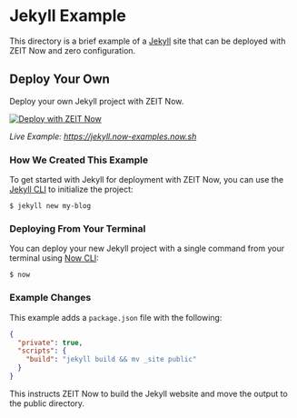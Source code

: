 # Jekyll Example

This directory is a brief example of a [Jekyll](https://jekyllrb.com/) site that can be deployed with ZEIT Now and zero configuration.

## Deploy Your Own

Deploy your own Jekyll project with ZEIT Now.

[![Deploy with ZEIT Now](https://zeit.co/button)](https://zeit.co/new/project?template=https://github.com/zeit/now/tree/master/examples/jekyll)

_Live Example: https://jekyll.now-examples.now.sh_

### How We Created This Example

To get started with Jekyll for deployment with ZEIT Now, you can use the [Jekyll CLI](https://jekyllrb.com/docs/usage/) to initialize the project:

```shell
$ jekyll new my-blog
```

### Deploying From Your Terminal

You can deploy your new Jekyll project with a single command from your terminal using [Now CLI](https://zeit.co/download):

```shell
$ now
```

### Example Changes

This example adds a `package.json` file with the following:

```json
{
  "private": true,
  "scripts": {
    "build": "jekyll build && mv _site public"
  }
}
```

This instructs ZEIT Now to build the Jekyll website and move the output to the public directory.
